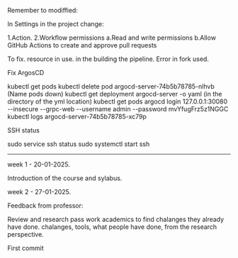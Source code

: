 Remember to modiffied:

In Settings in the project change:

1.Action.
2.Workflow permissions
a.Read and write permissions
b.Allow GitHub Actions to create and approve pull requests

To fix. resource in use. in the building the pipeline. Error in fork used.

Fix ArgosCD

kubectl get pods
kubectl delete pod argocd-server-74b5b78785-nlhvb (Name pods down)
kubectl get deployment argocd-server -o yaml (in the directory of the yml location)
kubectl get pods
argocd login 127.0.0.1:30080  --insecure --grpc-web --username admin --password mvYfugFrz5z1NGGC
kubectl logs argocd-server-74b5b78785-xc79p

SSH status

sudo service ssh status
sudo systemctl start ssh


-----------------------------------------------------------------------------------------

week 1 - 20-01-2025.

Introduction of the course and sylabus.

week 2 - 27-01-2025.

Feedback from professor:

Review and research pass work academics to find chalanges they already have done.
chalanges, tools, what people have done, from the research perspective.


First commit